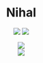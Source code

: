 <h1 align="center">Nihal</h1>

<!-- Language Stack -->
<div align="center">
    <img src="https://img.shields.io/badge/python-%23FFD343?style=for-the-badge&logo=python&logoColor=black" />
    <img src= "https://img.shields.io/badge/SQL-blue-%23FFD343?style=for-the-badge&logo=SQL&logoColor=black""
</div>

<p align="center">
    
<!-- GitHub Stats -->
<div align="center">
    <img src="https://github-readme-stats.vercel.app/api?username=Blaze34536&show_icons=true&include_all_commits=true&count_private=true&hide_border=true&bg_color=00000000&text_color=9F2B68&title_color=9F2B68">
</div>

<!-- GitHub TopLangs -->
<div align="center">
    <img src="https://github-readme-stats.vercel.app/api/top-langs/?username=Blaze34536&show_icons=true&include_all_commits=true&count_private=true&hide_border=true&bg_color=00000000&text_color=9F2B68&title_color=9F2B68">
</div>
